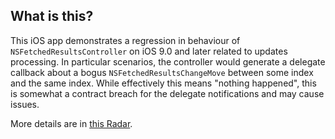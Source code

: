 What is this?
-------------

This iOS app demonstrates a regression in behaviour of `NSFetchedResultsController` on iOS 9.0 and later related to updates processing. In particular scenarios, the controller would generate a delegate callback about a bogus `NSFetchedResultsChangeMove` between some index and the same index. While effectively this means "nothing happened", this is somewhat a contract breach for the delegate notifications and may cause issues.

More details are in [this Radar](http://www.openradar.me/radar?id=5678834951127040).
